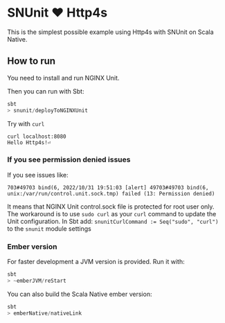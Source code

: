 # SNUnit ♥️ Http4s

This is the simplest possible example using Http4s with SNUnit on Scala Native.

## How to run

You need to install and run NGINX Unit.

Then you can run with Sbt:
```scala
sbt
> snunit/deployToNGINXUnit
```

Try with `curl`
```
curl localhost:8080
Hello Http4s!⏎
```

### If you see permission denied issues

If you see issues like:
```
703#49703 bind(6, 2022/10/31 19:51:03 [alert] 49703#49703 bind(6, unix:/var/run/control.unit.sock.tmp) failed (13: Permission denied)
```
It means that NGINX Unit control.sock file is protected for root user only.
The workaround is to use `sudo curl` as your `curl` command to update the Unit configuration.
In Sbt add: `snunitCurlCommand := Seq("sudo", "curl")` to the `snunit` module settings

### Ember version

For faster development a JVM version is provided.
Run it with:
```scala
sbt
> ~emberJVM/reStart
```

You can also build the Scala Native ember version:
```scala
sbt
> emberNative/nativeLink
```
